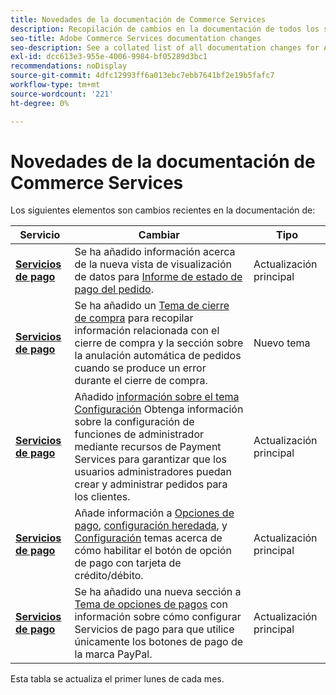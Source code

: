 ```yaml
---
title: Novedades de la documentación de Commerce Services
description: Recopilación de cambios en la documentación de todos los servicios de Commerce
seo-title: Adobe Commerce Services documentation changes
seo-description: See a collated list of all documentation changes for Adobe Commerce Services and integration services.
exl-id: dcc613e3-955e-4006-9984-bf05289d3bc1
recommendations: noDisplay
source-git-commit: 4dfc12993ff6a013ebc7ebb7641bf2e19b5fafc7
workflow-type: tm+mt
source-wordcount: '221'
ht-degree: 0%

---
```


# Novedades de la documentación de Commerce Services

Los siguientes elementos son cambios recientes en la documentación de:

| Servicio | Cambiar | Tipo |
| -- | -- | -- |
| [**Servicios de pago**](../payment-services/overview.md) | Se ha añadido información acerca de la nueva vista de visualización de datos para [Informe de estado de pago del pedido](https://experienceleague.adobe.com/docs/commerce-merchant-services/payment-services/reporting/order-payment-status.html). | Actualización principal |
| [**Servicios de pago**](../payment-services/overview.md) | Se ha añadido un [Tema de cierre de compra](https://experienceleague.adobe.com/docs/commerce-merchant-services/payment-services/payments-checkout/checkout.html) para recopilar información relacionada con el cierre de compra y la sección sobre la anulación automática de pedidos cuando se produce un error durante el cierre de compra. | Nuevo tema |
| [**Servicios de pago**](../payment-services/overview.md) | Añadido [información sobre el tema Configuración](https://experienceleague.adobe.com/docs/commerce-merchant-services/payment-services/configure/settings.html#configure-roles) Obtenga información sobre la configuración de funciones de administrador mediante recursos de Payment Services para garantizar que los usuarios administradores puedan crear y administrar pedidos para los clientes. | Actualización principal |
| [**Servicios de pago**](../payment-services/overview.md) | Añade información a [Opciones de pago](https://experienceleague.adobe.com/docs/commerce-merchant-services/payment-services/payments-checkout/payments-options.html#debit-or-credit-card-button), [configuración heredada](https://experienceleague.adobe.com/docs/commerce-merchant-services/payment-services/configure/configure-admin.html#configure-paypal-smart-buttons), y [Configuración](https://experienceleague.adobe.com/docs/commerce-merchant-services/payment-services/configure/settings.html#payment-buttons) temas acerca de cómo habilitar el botón de opción de pago con tarjeta de crédito/débito. | Actualización principal |
| [**Servicios de pago**](../payment-services/overview.md) | Se ha añadido una nueva sección a [Tema de opciones de pagos](https://experienceleague.adobe.com/docs/commerce-merchant-services/payment-services/payments-checkout/payments-options.html#use-only-paypal-branded-payment-buttons) con información sobre cómo configurar Servicios de pago para que utilice únicamente los botones de pago de la marca PayPal. | Actualización principal |

Esta tabla se actualiza el primer lunes de cada mes.
